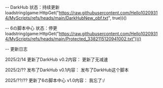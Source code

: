 -- DarkHub  状态：持续更新
loadstring(game:HttpGet("https://raw.githubusercontent.com/Hello10209314/MyScripts/refs/heads/main/DarkHubNew_obf.txt", true))()

-- 6の脚本中心 状态：停更
loadstring(game:HttpGet("https://raw.githubusercontent.com/Hello10209314/MyScripts/refs/heads/main/Protected_3382115120941002.txt"))()

-- 更新日志

2025/2/14 更新了DarkHub v0.2内容：
更新了无减速

2025/2/?? 发布了DarkHub v0.1内容：
发布了DarkHub这个脚本

2025/??/?? 更新了6の脚本中心 v1.0内容：
我忘了:/
